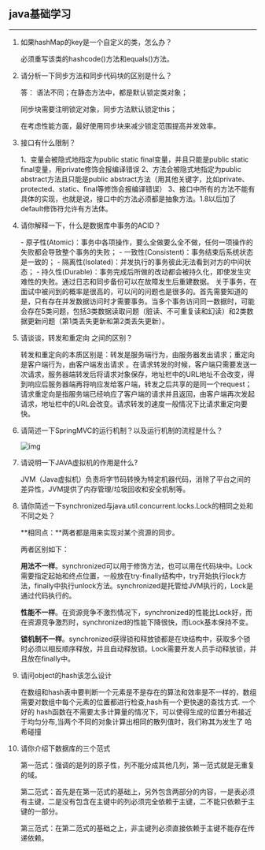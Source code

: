 ## java基础学习

---

1. 如果hashMap的key是一个自定义的类，怎么办？

   必须重写该类的hashcode()方法和equals()方法。

2. 请分析一下同步方法和同步代码块的区别是什么？

   答： 语法不同；在静态方法中，都是默认锁定类对象；

   同步块需要注明锁定对象，同步方法默认锁定this；

   在考虑性能方面，最好使用同步块来减少锁定范围提高并发效率。

3. 接口有什么限制？

   1、变量会被隐式地指定为public static final变量，并且只能是public static final变量，用private修饰会报编译错误 2、方法会被隐式地指定为public abstract方法且只能是public abstract方法（用其他关键字，比如private、protected、static、final等修饰会报编译错误） 3、接口中所有的方法不能有具体的实现，也就是说，接口中的方法必须都是抽象方法。1.8以后加了default修饰符允许有方法体。

4. 请你解释一下，什么是数据库中事务的ACID？

   \- 原子性(Atomic)：事务中各项操作，要么全做要么全不做，任何一项操作的失败都会导致整个事务的失败； - 一致性(Consistent)：事务结束后系统状态是一致的； - 隔离性(Isolated)：并发执行的事务彼此无法看到对方的中间状态； - 持久性(Durable)：事务完成后所做的改动都会被持久化，即使发生灾难性的失败。通过日志和同步备份可以在故障发生后重建数据。 关于事务，在面试中被问到的概率是很高的，可以问的问题也是很多的。首先需要知道的是，只有存在并发数据访问时才需要事务。当多个事务访问同一数据时，可能会存在5类问题，包括3类数据读取问题（脏读、不可重复读和幻读）和2类数据更新问题（第1类丢失更新和第2类丢失更新）。

5. 请谈谈，转发和重定向 之间的区别？

   转发和重定向的本质区别是：转发是服务端行为，由服务器发出请求；重定向是客户端行为，由客户端发出请求 。在请求转发的时候，客户端只需要发送一次请求，服务器端转发后将请求对象保存，地址栏中的URL地址不会改变，得到响应后服务器端再将响应发给客户端，转发之后共享的是同一个request；请求重定向是指服务端已经响应了客户端的请求并且返回，由客户端再次发起请求，地址栏中的URL会改变。请求转发的速度一般情况下比请求重定向要快。

6. 请简述一下SpringMVC的运行机制？以及运行机制的流程是什么？

   ![img](https://uploadfiles.nowcoder.com/images/20190408/92066590_1554713096249_DF3F3ADA1EA3353D6BF8A0164AAE9010)

7. 请说明一下JAVA虚拟机的作用是什么?

   JVM（Java虚拟机）负责将字节码转换为特定机器代码，消除了平台之间的差异性，JVM提供了内存管理/垃圾回收和安全机制等。

8. 请你简述一下synchronized与java.util.concurrent.locks.Lock的相同之处和不同之处？

   **相同点：**两者都是用来实现对某个资源的同步。

   两者区别如下：

   **用法不一样**。synchronized可以用于修饰方法，也可以用在代码块中。Lock需要指定起始和终点位置，一般放在try-finally结构中，try开始执行lock方法，finally中执行unlock方法。synchronized是托管给JVM执行的，Lock是通过代码执行的。

   **性能不一样**。在资源竞争不激烈情况下，synchronized的性能比Lock好，而在资源竞争激烈时，synchronized的性能下降很快，而Lock基本保持不变。

   **锁机制不一样**。synchronized获得锁和释放锁都是在块结构中，获取多个锁时必须以相反顺序释放，并且自动释放锁。Lock需要开发人员手动释放锁，并且放在finally中。

9. 请问object的hash该怎么设计

   在数组和hash表中要判断一个元素是不是存在的算法和效率是不一样的，数组需要对数组中每个元素的位置都进行检查,hash有一个更快速的查找方式. 一个好的 hash函数在不需要太多计算量的情况下，可以使得生成的位置分布接近于均匀分布,当两个不同的对象计算出相同的散列值时，我们称其为发生了 哈希碰撞

10. 请你介绍下数据库的三个范式

    第一范式：强调的是列的原子性，列不能分成其他几列，第一范式就是无重复的域。

    第二范式：首先是在第一范式的基础上，另外包含两部分的内容，一是表必须有主键，二是没有包含在主键中的列必须完全依赖于主键，二不能只依赖于主键的一部分。

    第三范式：在第二范式的基础之上，非主键列必须直接依赖于主键不能存在传递依赖。

